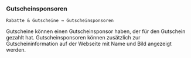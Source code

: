### Gutscheinsponsoren

```Rabatte & Gutscheine → Gutscheinsponsoren```

Gutscheine können einen Gutscheinsponsor haben, der für den Gutschein gezahlt hat. Gutscheinsponsoren können zusätzlich zur Gutscheininformation auf der Webseite mit Name und Bild angezeigt werden.
